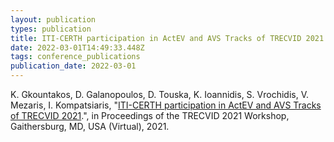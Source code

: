 ```yaml
---
layout: publication
types: publication
title: ITI-CERTH participation in ActEV and AVS Tracks of TRECVID 2021
date: 2022-03-01T14:49:33.448Z
tags: conference_publications
publication_date: 2022-03-01
---
```

K. Gkountakos, D. Galanopoulos, D. Touska, K. Ioannidis, S. Vrochidis, V. Mezaris, I. Kompatsiaris, "[ITI-CERTH participation in ActEV and AVS Tracks of TRECVID 2021](https://www.iti.gr/iti/wp-content/uploads/2025/10/iti_certh-2021.pdf).", in Proceedings of the TRECVID 2021 Workshop, Gaithersburg, MD, USA (Virtual), 2021.
